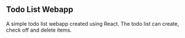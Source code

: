 ## Todo List Webapp

A simple todo list webapp created using React. The todo list can create, check off and delete items.
